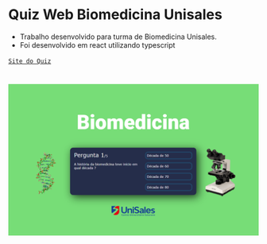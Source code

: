 # Quiz Web Biomedicina Unisales
* Trabalho desenvolvido para turma de Biomedicina Unisales.<br>
* Foi desenvolvido em react utilizando typescript<br>
 
 <a href="https://biomedicina.netlify.app/">`Site do Quiz`</a>
 
 #
 
 <img src="tela2.png" alt="tela" >
